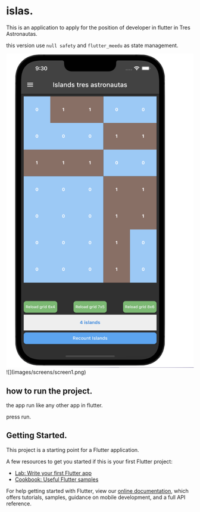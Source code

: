 # islas.

This is an application to apply for the position of developer in flutter in Tres Astronautas.

this version use `null safety` and `flutter_meedu` as state management.

<img src="images/screens/screen2.png">
![](images/screens/screen1.png)

## how to run the project.

the app run like any other app in flutter.

press run.

## Getting Started.

This project is a starting point for a Flutter application.

A few resources to get you started if this is your first Flutter project:

- [Lab: Write your first Flutter app](https://flutter.dev/docs/get-started/codelab)
- [Cookbook: Useful Flutter samples](https://flutter.dev/docs/cookbook)

For help getting started with Flutter, view our
[online documentation](https://flutter.dev/docs), which offers tutorials,
samples, guidance on mobile development, and a full API reference.
